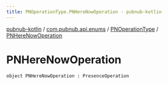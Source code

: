 ```yaml
---
title: PNOperationType.PNHereNowOperation - pubnub-kotlin
---
```


[pubnub-kotlin](../../index.html) / [com.pubnub.api.enums](../index.html) / [PNOperationType](index.html) / [PNHereNowOperation](./-p-n-here-now-operation.html)

# PNHereNowOperation

`object PNHereNowOperation : PresenceOperation`